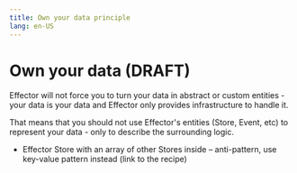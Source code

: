 ```yaml
---
title: Own your data principle
lang: en-US
---
```


# Own your data (DRAFT)

Effector will not force you to turn your data in abstract or custom entities - your data is your data and Effector only provides infrastructure to handle it.

That means that you should not use Effector's entities (Store, Event, etc) to represent your data - only to describe the surrounding logic.

- Effector Store with an array of other Stores inside – anti-pattern, use key-value pattern instead (link to the recipe)
